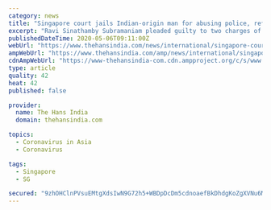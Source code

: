 ```yaml
---
category: news
title: "Singapore court jails Indian-origin man for abusing police, refusing to follow COVID-19 measures"
excerpt: "Ravi Sinathamby Subramaniam pleaded guilty to two charges of verbally abusing police and health officers, and a third charge of threatening to 'break' the faces of three health officers."
publishedDateTime: 2020-05-06T09:11:00Z
webUrl: "https://www.thehansindia.com/news/international/singapore-court-jails-indian-origin-man-for-abusing-police-refusing-to-follow-covid-19-measures-621038"
ampWebUrl: "https://www.thehansindia.com/amp/news/international/singapore-court-jails-indian-origin-man-for-abusing-police-refusing-to-follow-covid-19-measures-621038"
cdnAmpWebUrl: "https://www-thehansindia-com.cdn.ampproject.org/c/s/www.thehansindia.com/amp/news/international/singapore-court-jails-indian-origin-man-for-abusing-police-refusing-to-follow-covid-19-measures-621038"
type: article
quality: 42
heat: 42
published: false

provider:
  name: The Hans India
  domain: thehansindia.com

topics:
  - Coronavirus in Asia
  - Coronavirus

tags:
  - Singapore
  - SG

secured: "9zhOHClnPVsuEMtgXdsIwN9G72h5+WBDpDcDm5cdnoaefBkDhdgKoZgXVNu6MtzTTaa8d/49r+KnYZQjIKEHpWUTKBaNz2rdalIdtacbGj4WyAcvigQjqsTeNSPXiZiMN7mOnQ+Npn42pFOhSUKNMVDjht2zKDg1Pygxlya2l/CNirceZF53ztOfwpeFfCn+uEnWJe89r7pJGSexrSGoEoa+irHEJ5KE9gsxHTJG7y4NAF1rrV59m38JKnMQn8pyJczuD7tOAwSLXU43VpZ//HkCbNEFEKvGgoP86TxnyIh7gSZOpORJdPYrIytMlIgR246TDFBt42fiAUlG6J3yOBcqf91e7Zgo19yD5WHX87KAJfexLtgUZftsMbI1FtNE/DQ5vr2NJqJw6DrIAknHub4JCzyWL1s/udR4Al/V61U2ieTU6iaLkOR2lgEX+FL6hYM629gT4T+WI8xxpjfR+H4Y24EWBUGAkFiooc5TkEo=;xdLLz71j17AMaR1TSoi0tg=="
---
```


